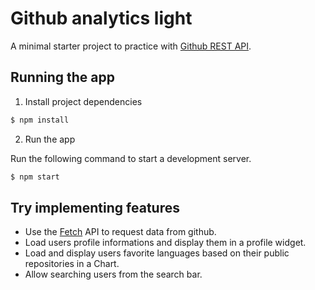 # Github analytics light 

A minimal starter project to practice with [Github REST API](https://developer.github.com/v3/). 

## Running the app

1. Install project dependencies
```sh
$ npm install
```

2. Run the app

Run the following command to start a development server.
```sh
$ npm start
```

## Try implementing features

- Use the [Fetch](https://developer.mozilla.org/en-US/docs/Web/API/Fetch_API/Using_Fetch) API to request data from github. 
- Load users profile informations and display them in a profile widget.
- Load and display users favorite languages based on their public repositories in a Chart. 
- Allow searching users from the search bar.
